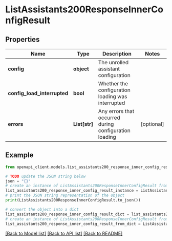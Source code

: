 # ListAssistants200ResponseInnerConfigResult

## Properties

| Name                        | Type          | Description                                           | Notes      |
| --------------------------- | ------------- | ----------------------------------------------------- | ---------- |
| **config**                  | **object**    | The unrolled assistant configuration                  |
| **config_load_interrupted** | **bool**      | Whether the configuration loading was interrupted     |
| **errors**                  | **List[str]** | Any errors that occurred during configuration loading | [optional] |

## Example

```python
from openapi_client.models.list_assistants200_response_inner_config_result import ListAssistants200ResponseInnerConfigResult

# TODO update the JSON string below
json = "{}"
# create an instance of ListAssistants200ResponseInnerConfigResult from a JSON string
list_assistants200_response_inner_config_result_instance = ListAssistants200ResponseInnerConfigResult.from_json(json)
# print the JSON string representation of the object
print(ListAssistants200ResponseInnerConfigResult.to_json())

# convert the object into a dict
list_assistants200_response_inner_config_result_dict = list_assistants200_response_inner_config_result_instance.to_dict()
# create an instance of ListAssistants200ResponseInnerConfigResult from a dict
list_assistants200_response_inner_config_result_from_dict = ListAssistants200ResponseInnerConfigResult.from_dict(list_assistants200_response_inner_config_result_dict)
```

[[Back to Model list]](../README.md#documentation-for-models) [[Back to API list]](../README.md#documentation-for-api-endpoints) [[Back to README]](../README.md)
